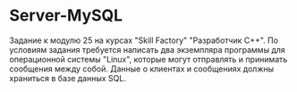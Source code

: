 # Server-MySQL
Задание к модулю 25 на курсах "Skill Factory" "Разработчик С++". По условиям задания требуется написать два экземпляра программы для операционной системы "Linux", которые могут отправлять и принимать сообщения между собой.  Данные о клиентах и сообщениях должны храниться в базе данных SQL.
